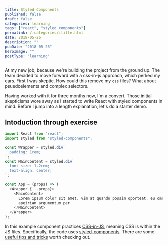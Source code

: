 ```yaml
---
title: Styled Components
published: false
draft: false
categories: learning
tags: ["react", "styled components"]
permalink: /:categories/:title.html
date: 2018-05-26
description: ""
pubDate: "2018-05-26"
heroImage: ""
postType: "learning"
---
```


At my new job, because we're building the project from the ground up. The team decided to move forward with a css-in-js approach, which perked my ears. First I was skeptic. How could this remove my `css` files? What about psuedoelements and complex selectors.

Having worked with it for three months now, I'm a convert. Those initial skepticisms wore away as I started to write React with styled components in mind. Before I jump into a length explanation, let's do a starter demo.

## Intoduction through exercise

```js
import React from "react";
import styled from "styled-components";

const Wrapper = styled.div`
  padding: 1rem;
`;
const MainContent = styled.div`
  font-size: 1.2rem;
  text-align: center;
`;

const App = (props) => (
  <Wrapper {...props}>
    <MainContent>
      Lorem ipsum dolor sit amet, vim at quando possim oporteat, eu omnium
      apeirian argumentum per.
    </MainContent>
  </Wrapper>
);
```

In this example component practices [CSS-in-JS](https://hackernoon.com/all-you-need-to-know-about-css-in-js-984a72d48ebc), meaning CSS is within the JS files. Specifically, the code uses [styled-components](https://www.styled-components.com/). There are some [useful tips and tricks](https://github.com/styled-components/styled-components/blob/master/docs/tips-and-tricks.md) worth checking out.
